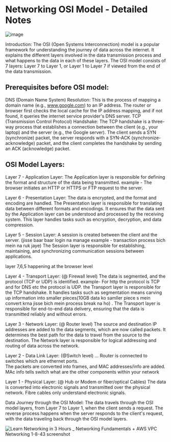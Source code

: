 # Networking OSI Model - Detailed Notes 

![image](https://github.com/HimanshuMishra123/Networing/assets/164254902/d63dbe37-1b05-4bc8-a36e-9c89f4ae7986)



Introduction:
The OSI (Open Systems Interconnection) model is a popular framework for understanding the journey of data across the internet.
It explains the different layers involved in the data transmission process and what happens to the data in each of these layers.
The OSI model consists of 7 layers: Layer 7 to Layer 1, or Layer 1 to Layer 7 if viewed from the end of the data transmission.

## Prerequisites before OSI model:
DNS (Domain Name System) Resolution:
This is the process of mapping a domain name (e.g., www.google.com) to an IP address.
The router or browser first checks the local cache for the IP address mapping, and if not found, it queries the internet service provider's DNS server.
TCP (Transmission Control Protocol) Handshake:
The TCP handshake is a three-way process that establishes a connection between the client (e.g., your laptop) and the server (e.g., the Google server).
The client sends a SYN (synchronize) packet, the server responds with a SYN-ACK (synchronize-acknowledge) packet, and the client completes the handshake by sending an ACK (acknowledge) packet.

## OSI Model Layers:
Layer 7 - Application Layer:
The Application layer is responsible for defining the format and structure of the data being transmitted.
example - The browser initiates an HTTP or HTTPS or FTP request to the server.

Layer 6 - Presentation Layer:
The data is encrypted, and the format and encoding are handled.
The Presentation layer is responsible for translating data between different formats and encodings.
It ensures that the data sent by the Application layer can be understood and processed by the receiving system.
This layer handles tasks such as encryption, decryption, and data compression.

Layer 5 - Session Layer:
A session is created between the client and the server. (jisse baar baar login na manage example - transaction process bich mein na ruk jaye)
The Session layer is responsible for establishing, maintaining, and synchronizing communication sessions between applications.

layer 7,6,5 happening at the browser level

Layer 4 - Transport Layer: (@ Firewall level)
The data is segmented, and the protocol (TCP or UDP) is identified. 
example- For http the protocol is TCP and for DNS etc the protocol is UDP. 
the Transport layer is responsible for the TCP handshake. It handles tasks such as segmentation means carving up information into smaller pieces(10GB data ko samller piece s mein convert krna jisse bich mein process break na ho) .
The Transport layer is responsible for end-to-end data delivery, ensuring that the data is transmitted reliably and without errors.

Layer 3 - Network Layer: (@ Router level)
The source and destination IP addresses are added to the data segments, which are now called packets.
It determines the best path for the data to travel from the source to the destination.
The Network layer is responsible for logical addressing and routing of data across the network. 

Layer 2 - Data Link Layer: (@Switch level) ... Router is connected to switches which  are ethernet ports. <br />
The packets are converted into frames, and MAC addresses/info are added.<br /> 
MAc info tells switch what are the other components within your network <br />

Layer 1 - Physical Layer: (@ Hub or Modem or fiber/optical Cables)
The data is converted into electronic signals and transmitted over the physical network. Fibre cables only understand electronic signals.

Data Journey through the OSI Model:
The data travels through the OSI model layers, from Layer 7 to Layer 1, when the client sends a request.
The reverse process happens when the server responds to the client's request, with the data traveling back through the OSI model layers.

![Learn Networking in 3 Hours _ Networking Fundamentals + AWS VPC Networking 1-8-43 screenshot](https://github.com/HimanshuMishra123/Networing/assets/164254902/93031266-6d2c-4481-b00f-68ded86628a3)
